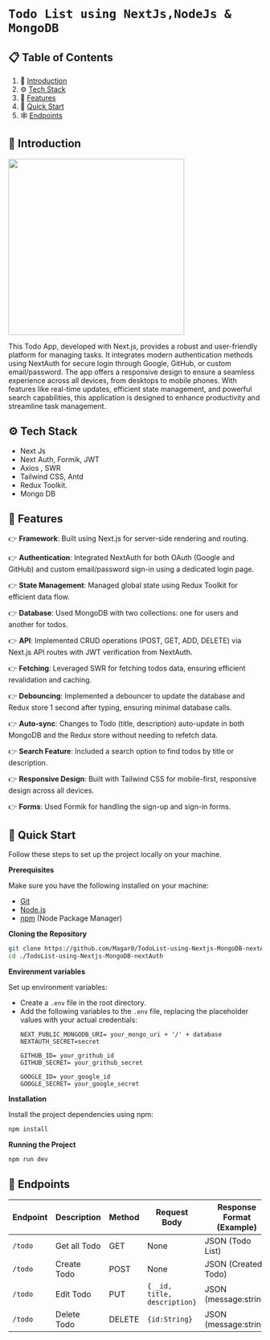 # `Todo List using NextJs,NodeJs & MongoDB`

## 📋 <a name="table">Table of Contents</a>

1. 🤖 [Introduction](#introduction)
2. ⚙️ [Tech Stack](#tech-stack)
3. 🔋 [Features](#features)
4. 🤸 [Quick Start](#quick-start)
6. 🕸️ [Endpoints](#endpoints) 

## <a name="introduction">🤖 Introduction</a>

<img src="https://github.com/user-attachments/assets/6b176543-5c2a-4e22-93c0-0a201d48bbcb" height="350" >

This Todo App, developed with Next.js, provides a robust and user-friendly platform for managing tasks. It integrates modern authentication methods using NextAuth for secure login through Google, GitHub, or custom email/password. The app offers a responsive design to ensure a seamless experience across all devices, from desktops to mobile phones. With features like real-time updates, efficient state management, and powerful search capabilities, this application is designed to enhance productivity and streamline task management.


## <a name="tech-stack">⚙️ Tech Stack</a>

* Next Js
* Next Auth, Formik, JWT
* Axios , SWR
* Tailwind CSS, Antd
* Redux Toolkit.
* Mongo DB

## <a name="features">🔋 Features</a>

👉 **Framework**: Built using Next.js for server-side rendering and routing.

👉 **Authentication**: Integrated NextAuth for both OAuth (Google and GitHub) and custom email/password sign-in using a dedicated login page.

👉 **State Management**: Managed global state using Redux Toolkit for efficient data flow.

👉 **Database**: Used MongoDB with two collections: one for users and another for todos.

👉 **API**: Implemented CRUD operations (POST, GET, ADD, DELETE) via Next.js API routes with JWT verification from NextAuth.

👉 **Fetching**: Leveraged SWR for fetching todos data, ensuring efficient revalidation and caching.

👉 **Debouncing**: Implemented a debouncer to update the database and Redux store 1 second after typing, ensuring minimal database calls.

👉 **Auto-sync**: Changes to Todo (title, description) auto-update in both MongoDB and the Redux store without needing to refetch data.

👉 **Search Feature**: Included a search option to find todos by title or description.

👉 **Responsive Design**: Built with Tailwind CSS for mobile-first, responsive design across all devices.

👉 **Forms**: Used Formik for handling the sign-up and sign-in forms.


   
## <a name="quick-start">🤸 Quick Start</a>

Follow these steps to set up the project locally on your machine.

**Prerequisites**

Make sure you have the following installed on your machine:

- [Git](https://git-scm.com/)
- [Node.js](https://nodejs.org/en)
- [npm](https://www.npmjs.com/) (Node Package Manager)

**Cloning the Repository**

```bash
git clone https://github.com/Magar0/TodoList-using-Nextjs-MongoDB-nextAuth.git
cd ./TodoList-using-Nextjs-MongoDB-nextAuth
```
**Envirenment variables**

Set up environment variables:
   - Create a `.env` file in the root directory.
   - Add the following variables to the `.env` file, replacing the placeholder values with your actual credentials:
     ```
     NEXT_PUBLIC_MONGODB_URI= your_mongo_uri + '/' + database
     NEXTAUTH_SECRET=secret

     GITHUB_ID= your_grithub_id
     GITHUB_SECRET= your_grithub_secret

     GOOGLE_ID= your_google_id
     GOOGLE_SECRET= your_google_secret
     ```
     
**Installation**

Install the project dependencies using npm:

```bash
npm install
```

**Running the Project**

```bash
npm run dev
```


## <a name="endpoints">🤸 Endpoints</a>

| Endpoint | Description | Method | Request Body | Response Format (Example) |
|----------|-------------|--------|--------------|----------------------------|
| `/todo` | Get all Todo | GET | None | JSON (Todo List) |
| `/todo` | Create Todo | POST | None | JSON (Created Todo) |
| `/todo` | Edit Todo | PUT | `{ _id, title, description}` | JSON (message:string) | 
| `/todo` | Delete Todo | DELETE | `{id:String}` | JSON (message:string) |


